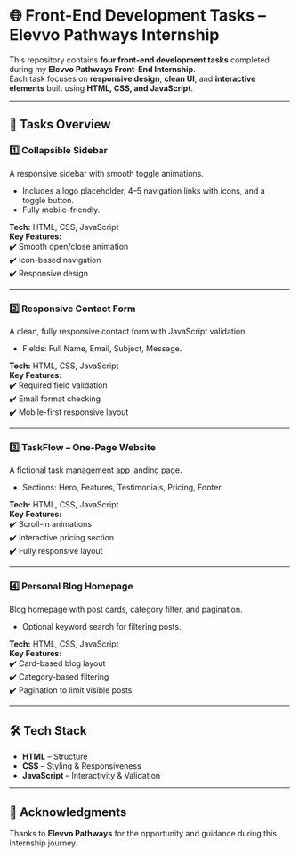 # 🌐 Front-End Development Tasks – Elevvo Pathways Internship

This repository contains **four front-end development tasks** completed during my **Elevvo Pathways Front-End Internship**.  
Each task focuses on **responsive design**, **clean UI**, and **interactive elements** built using **HTML, CSS, and JavaScript**.

---

## 📂 Tasks Overview

### 1️⃣ **Collapsible Sidebar**
A responsive sidebar with smooth toggle animations.  

- Includes a logo placeholder, 4–5 navigation links with icons, and a toggle button.  
- Fully mobile-friendly.  

**Tech:** HTML, CSS, JavaScript  
**Key Features:**  
✔️ Smooth open/close animation  
✔️ Icon-based navigation  
✔️ Responsive design  

---

### 2️⃣ **Responsive Contact Form**
A clean, fully responsive contact form with JavaScript validation.  

- Fields: Full Name, Email, Subject, Message.  

**Tech:** HTML, CSS, JavaScript  
**Key Features:**  
✔️ Required field validation  
✔️ Email format checking  
✔️ Mobile-first responsive layout  

---

### 3️⃣ **TaskFlow – One-Page Website**
A fictional task management app landing page.  

- Sections: Hero, Features, Testimonials, Pricing, Footer.  

**Tech:** HTML, CSS, JavaScript  
**Key Features:**  
✔️ Scroll-in animations  
✔️ Interactive pricing section  
✔️ Fully responsive layout  

---

### 4️⃣ **Personal Blog Homepage**
Blog homepage with post cards, category filter, and pagination.  

- Optional keyword search for filtering posts.  

**Tech:** HTML, CSS, JavaScript  
**Key Features:**  
✔️ Card-based blog layout  
✔️ Category-based filtering  
✔️ Pagination to limit visible posts  

---

## 🛠 **Tech Stack**
- **HTML** – Structure  
- **CSS** – Styling & Responsiveness  
- **JavaScript** – Interactivity & Validation  

---

## 🙏 **Acknowledgments**
Thanks to **Elevvo Pathways** for the opportunity and guidance during this internship journey.
